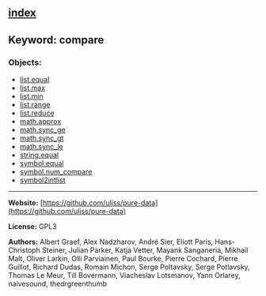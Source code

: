 [index](../index.html)
---

## Keyword: compare

### Objects:
* [list.equal](../list.equal.html)
* [list.max](../list.max.html)
* [list.min](../list.min.html)
* [list.range](../list.range.html)
* [list.reduce](../list.reduce.html)
* [math.approx](../math.approx.html)
* [math.sync_ge](../math.sync_ge.html)
* [math.sync_gt](../math.sync_gt.html)
* [math.sync_le](../math.sync_le.html)
* [string.equal](../string.equal.html)
* [symbol.equal](../symbol.equal.html)
* [symbol.num_compare](../symbol.num_compare.html)
* [symbol2intlist](../symbol2intlist.html)

---
**Website:** [https://github.com/uliss/pure-data](https://github.com/uliss/pure-data)

**License:** GPL3

**Authors:** Albert Graef, Alex Nadzharov, André Sier, Eliott Paris, Hans-Christoph Steiner, Julian Parker, Katja Vetter, Mayank Sanganeria, Mikhail Malt, Oliver Larkin, Olli Parviainen, Paul Bourke, Pierre Cochard, Pierre Guillot, Richard Dudas, Romain Michon, Serge Poltavsky, Serge Potlavsky, Thomas Le Meur, Till Bovermann, Viacheslav Lotsmanov, Yann Orlarey, naivesound, thedrgreenthumb
